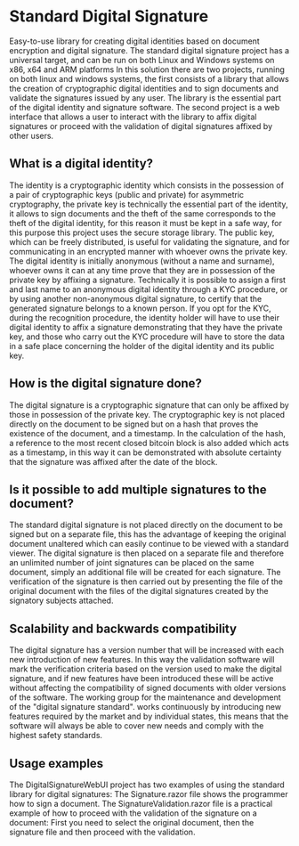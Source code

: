 # Standard Digital Signature
Easy-to-use library for creating digital identities based on document encryption and digital signature.
The standard digital signature project has a universal target, and can be run on both Linux and Windows systems on x86, x64 and ARM platforms
In this solution there are two projects, running on both linux and windows systems, the first consists of a library that allows the creation of cryptographic digital identities and to sign documents and validate the signatures issued by any user. The library is the essential part of the digital identity and signature software. The second project is a web interface that allows a user to interact with the library to affix digital signatures or proceed with the validation of digital signatures affixed by other users.

## What is a digital identity?
The identity is a cryptographic identity which consists in the possession of a pair of cryptographic keys (public and private) for asymmetric cryptography, the private key is technically the essential part of the identity, it allows to sign documents and the theft of the same corresponds to the theft of the digital identity, for this reason it must be kept in a safe way, for this purpose this project uses the secure storage library.
The public key, which can be freely distributed, is useful for validating the signature, and for communicating in an encrypted manner with whoever owns the private key.
The digital identity is initially anonymous (without a name and surname), whoever owns it can at any time prove that they are in possession of the private key by affixing a signature.
Technically it is possible to assign a first and last name to an anonymous digital identity through a KYC procedure, or by using another non-anonymous digital signature, to certify that the generated signature belongs to a known person. If you opt for the KYC, during the recognition procedure, the identity holder will have to use their digital identity to affix a signature demonstrating that they have the private key, and those who carry out the KYC procedure will have to store the data in a safe place concerning the holder of the digital identity and its public key.

## How is the digital signature done?
The digital signature is a cryptographic signature that can only be affixed by those in possession of the private key. The cryptographic key is not placed directly on the document to be signed but on a hash that proves the existence of the document, and a timestamp. In the calculation of the hash, a reference to the most recent closed bitcoin block is also added which acts as a timestamp, in this way it can be demonstrated with absolute certainty that the signature was affixed after the date of the block.

## Is it possible to add multiple signatures to the document?
The standard digital signature is not placed directly on the document to be signed but on a separate file, this has the advantage of keeping the original document unaltered which can easily continue to be viewed with a standard viewer. The digital signature is then placed on a separate file and therefore an unlimited number of joint signatures can be placed on the same document, simply an additional file will be created for each signature. The verification of the signature is then carried out by presenting the file of the original document with the files of the digital signatures created by the signatory subjects attached.

## Scalability and backwards compatibility
The digital signature has a version number that will be increased with each new introduction of new features. In this way the validation software will mark the verification criteria based on the version used to make the digital signature, and if new features have been introduced these will be active without affecting the compatibility of signed documents with older versions of the software.
The working group for the maintenance and development of the "digital signature standard". works continuously by introducing new features required by the market and by individual states, this means that the software will always be able to cover new needs and comply with the highest safety standards.

## Usage examples
The DigitalSignatureWebUI project has two examples of using the standard library for digital signatures:
The Signature.razor file shows the programmer how to sign a document.
The SignatureValidation.razor file is a practical example of how to proceed with the validation of the signature on a document: First you need to select the original document, then the signature file and then proceed with the validation.
